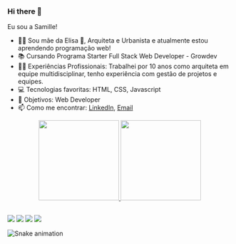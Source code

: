 ### Hi there 👋

<p> Eu sou a Samille!</p>

- 🙋‍♀️ Sou mãe da Elisa 👶, Arquiteta e Urbanista e atualmente estou aprendendo programação web!
- 📚 Cursando Programa Starter Full Stack Web Developer - Growdev
- 👷‍♀️ Experiências Profissionais: Trabalhei por 10 anos como arquiteta em equipe multidisciplinar, tenho experiência com gestão de projetos e equipes.  
- 💻 Tecnologias favoritas: HTML, CSS, Javascript
- 🎯 Objetivos: Web Developer
- 📫 Como me encontrar: <a href="https://www.linkedin.com/in/samillemachado/">LinkedIn</a>, <a href="mailto:samillebmachado@gmail.com" target="_blank"> Email</a>

<div align="center">
  <a href="https://github.com/samillemachado">
  <img height="180em" src="https://github-readme-stats.vercel.app/api?username=samillemachado&show_icons=true&theme=tokyonight&include_all_commits=true&count_private=true"/>
  <img height="180em" src="https://github-readme-stats.vercel.app/api/top-langs/?username=samillemachado&layout=compact&langs_count=7&theme=tokyonight"/>
</div>
    
##
  
<div> 
  <a href="#" target="_blank"><img src="https://img.shields.io/badge/YouTube-FF0000?style=for-the-badge&logo=youtube&logoColor=white" target="_blank"></a>
  <a href="https://www.instagram.com/samillemachado" target="_blank"><img src="https://img.shields.io/badge/-Instagram-%23E4405F?style=for-the-badge&logo=instagram&logoColor=white" target="_blank"></a>
 <a href = "mailto:samillebmachado@gmail.com"><img src="https://img.shields.io/badge/-outlook-%23333?style=for-the-badge&logo=microsoft&logoColor=white" target="_blank"></a>
  <a href="https://www.linkedin.com/in/samillemachado/" target="_blank"><img src="https://img.shields.io/badge/-LinkedIn-%230077B5?style=for-the-badge&logo=linkedin&logoColor=white" target="_blank"></a>
  
  ![Snake animation](https://github.com/samillemachado/samillemachado/blob/output/github-contribution-grid-snake.svg)
</div>
